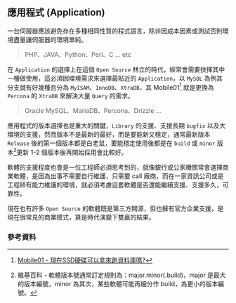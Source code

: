 ## 應用程式 (Application)
一台伺服器應該避免存在多種相同性質的程式語言，除非因成本因素或測試否則環境盡量讓伺服器的環境單純。

> PHP、JAVA、Python、Perl、C ... etc

在 `Application` 的選擇上在這個 `Open Source` 林立的時代，經常會需要抉擇其中一種做使用，這必須因環境需求來選擇最貼近的 `Application`，以 `MySQL` 為例其分支就有好幾種且分為 `MyISAM`、`InnoDB`、`XtraDB`，其 Mobile01[^1] 就是更換為 `Percona` 的 `XtraDB` 來解決大量 `Query` 的需求。

> Oracle MySQL、MariaDB、Percona、Drizzle ... 

應用程式的版本選擇也是重大的關鍵，`Library` 的支援、支援長期 `bugfix` 以及大環境的支援，然而版本不是最新的最好，而是要能新又穩定，通常最新版本 `Release` 後的第一個版本都是白老鼠，要能穩定使用後都是在 `build` 或 `minor` 版本[^2]更新 1-2 個版本後再開始採用會比較好。  

軟體的支援程度也會是一位工程師必須思考到的，就像銀行或公家機關常會選擇商業軟體，是因為出事不需要自行維護，只需要 call 廠商，而在一家資訊公司或是工程師有能力維護的環境，就必須考慮這套軟體是否還能繼續支援、支援多久，可靠性。

現在也有許多 `Open Source` 的軟體既是第三方開源，但也擁有官方企業支援，是現在很常見的商業模式，算是時代演變下雙贏的結果。




### 參考資料

[^1]: [Mobile01 - 現在SSD硬碟可以拿來跑資料庫嗎?][mobile01-ssdb]
[^2]: 維基百科 - 軟體版本號通常訂定規則為：major.minor(.build)，major 是最大的版本編號，minor 為其次，某些軟體可能再細分作 build，為更小的版本編號。
[^3]: Main、Restricted、Universe、Multiverse 分類為四個種類作為區別支援的級別。

[mobile01-ssdb]: http://www.mobile01.com/topicdetail.php?f=506&t=2982822&p=1
[software-release-version]: https://zh.wikipedia.org/wiki/軟件版本號
[ubuntu]: https://zh.wikipedia.org/wiki/Ubuntu
